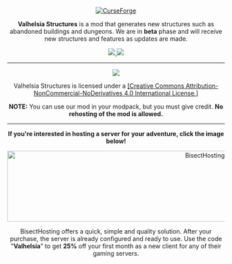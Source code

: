<p align="center">
  <a href="https://www.curseforge.com/minecraft/mc-mods/valhelsia-structures">
    <img border="0" alt="CurseForge" src="https://zupimages.net/up/20/43/wf5m.png">
  </a>
</p>

<p align="center">
<strong>Valhelsia Structures</strong> is a mod that generates new structures such as abandoned buildings and dungeons.
We are in <strong>beta</strong> phase and will receive new structures and features as updates are made. 
</p>

<p align="center">
  <a href="https://discord.gg/rdfQuaM">
    <img src="https://img.shields.io/discord/396333981601234944?color=1b1b1b&label=Discord&logo=Discord&style=plastic">
  </a>
  <a href="https://twitter.com/valhelsia">
    <img src="https://img.shields.io/twitter/follow/valhelsia?color=1b1b1b&label=Twitter&logo=twitter&style=plastic">
  </a>
</p>

---------------------------------
<p align="center">
  <img src="https://zupimages.net/up/20/17/2ssp.png">
</p>

<p align="center">
Valhelsia Structures is licensed under a <a href="https://creativecommons.org/licenses/by-nc-nd/4.0/">[Creative Commons Attribution-NonCommercial-NoDerivatives 4.0 International License.]</a>
</p>

<p align="center">
  <strong>NOTE:</strong> You can use our mod in your modpack, but you must give credit. <strong>No rehosting of the mod is allowed.</strong>
</p>

------------------------------

<p align="center">
  <strong>If you're interested in hosting a server for your adventure, click the image below!</strong>
</p>

<p align="center">
  <a href="https://bisecthosting.com/Valhelsia">
    <img border="0" alt="BisectHosting" src="https://zupimages.net/up/20/45/qo6j.png" width="900" height="164">
  </a>
</p>                                                                                                                                             

<p align="center">
BisectHosting offers a quick, simple and quality solution. After your purchase, the server is already configured and ready to use.                 
Use the code "<strong>Valhelsia</strong>" to get <strong>25%</strong> off your first month as a new client for any of their gaming servers.                                                                         
</p>
